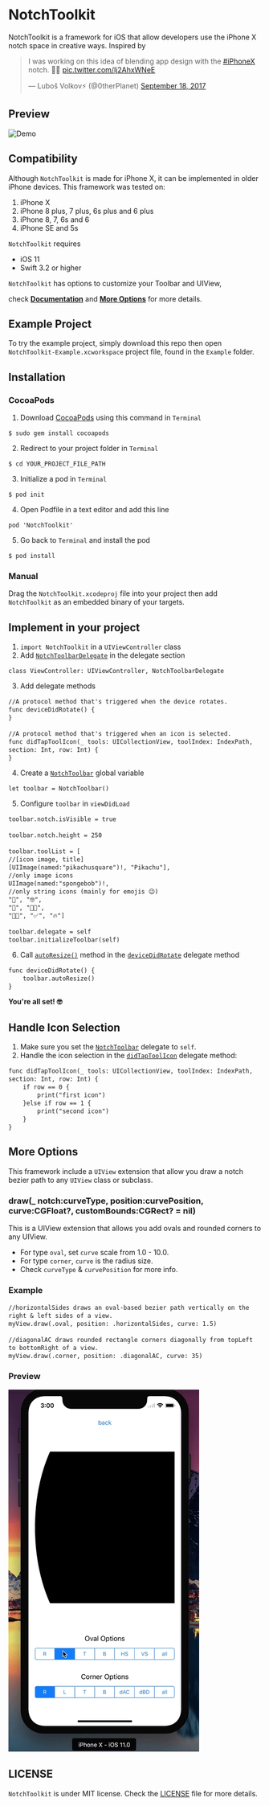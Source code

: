 # NotchToolkit
NotchToolkit is a framework for iOS that allow developers use the iPhone X notch space in creative ways.
Inspired by <blockquote class="twitter-tweet" data-lang="en"><p lang="en" dir="ltr">I was working on this idea of blending app design with the <a href="https://twitter.com/hashtag/iPhoneX?src=hash">#iPhoneX</a> notch. 📲🤗 <a href="https://t.co/lj2AhxWNeE">pic.twitter.com/lj2AhxWNeE</a></p>&mdash; Luboš Volkov⚡️ (@0therPlanet) <a href="https://twitter.com/0therPlanet/status/909788913702785026">September 18, 2017</a></blockquote>

## Preview
![Demo](preview.gif)

## Compatibility
Although `NotchToolkit` is made for iPhone X, it can be implemented in older iPhone devices. This framework was tested on:

1. iPhone X
2. iPhone 8 plus, 7 plus, 6s plus and 6 plus
3. iPhone 8, 7, 6s and 6
4. iPhone SE and 5s

`NotchToolkit` requires

- iOS 11
- Swift 3.2 or higher

`NotchToolkit` has options to customize your Toolbar and UIView,

check [**Documentation**](https://github.com/AFathi/NotchToolkit/wiki) and [**More Options**](#more-options) for more details.

## Example Project
To try the example project, simply download this repo then open `NotchToolkit-Example.xcworkspace` project file, found in the `Example` folder.

## Installation
### CocoaPods
1. Download [CocoaPods](http://cocoapods.org) using this command in `Terminal`
```
$ sudo gem install cocoapods
```
2. Redirect to your project folder in `Terminal`
```
$ cd YOUR_PROJECT_FILE_PATH
```
3. Initialize a pod in `Terminal`
```
$ pod init
```
4. Open Podfile in a text editor and add this line
```
pod 'NotchToolkit'
```
5. Go back to `Terminal` and install the pod
```
$ pod install
```
### Manual
Drag the `NotchToolkit.xcodeproj` file into your project then add `NotchToolkit` as an embedded binary of your targets.

## Implement in your project
1. `import NotchToolkit` in a `UIViewController` class
2. Add [`NotchToolbarDelegate`](https://github.com/AFathi/NotchToolkit/wiki/NotchToolbarDelegate) in the delegate section
```
class ViewController: UIViewController, NotchToolbarDelegate
```
3. Add delegate methods
```
//A protocol method that's triggered when the device rotates.
func deviceDidRotate() {
}

//A protocol method that's triggered when an icon is selected.
func didTapToolIcon(_ tools: UICollectionView, toolIndex: IndexPath, section: Int, row: Int) {
}
```
4. Create a [`NotchToolbar`](https://github.com/AFathi/NotchToolkit/wiki/NotchToolbar) global variable
```
let toolbar = NotchToolbar()
```
5. Configure `toolbar` in `viewDidLoad`
```
toolbar.notch.isVisible = true

toolbar.notch.height = 250

toolbar.toolList = [
//[icon image, title]
[UIImage(named:"pikachusquare")!, "Pikachu"],
//only image icons
UIImage(named:"spongebob")!,
//only string icons (mainly for emojis 😉)
"🤔", "🤓",
"📱", "👩‍💻",
"👨‍💻", "✅", "🔥"]

toolbar.delegate = self
toolbar.initializeToolbar(self)
```
6. Call [`autoResize()`](https://github.com/AFathi/NotchToolkit/wiki/NotchToolbar#func-autoresize) method in the [`deviceDidRotate`](https://github.com/AFathi/NotchToolkit/wiki/NotchToolbarDelegate#func-devicedidrotate) delegate method
```
func deviceDidRotate() {
    toolbar.autoResize()
}
```
**You're all set! 🤓**
## Handle Icon Selection
1. Make sure you set the [`NotchToolbar`](https://github.com/AFathi/NotchToolkit/wiki/NotchToolbar) delegate to `self`.
2. Handle the icon selection in the [`didTapToolIcon`](https://github.com/AFathi/NotchToolkit/wiki/NotchToolbarDelegate#func-didtaptoolicon_-tools-uicollectionview-toolindexindexpath-section-int-row-int) delegate method:
```
func didTapToolIcon(_ tools: UICollectionView, toolIndex: IndexPath, section: Int, row: Int) {
    if row == 0 {
        print("first icon")
    }else if row == 1 {
        print("second icon")
    }
}
```
## More Options
This framework include a `UIView` extension that allow you draw a notch bezier path to any `UIView` class or subclass.
### draw(_ notch:curveType, position:curvePosition, curve:CGFloat?, customBounds:CGRect? = nil)
This is a UIView extension that allows you add ovals and rounded corners to any UIView.

- For type `oval`, set `curve` scale from 1.0 - 10.0.
- For type `corner`, `curve` is the radius size.
- Check `curveType` & `curvePosition` for more info.
### Example
```
//horizontalSides draws an oval-based bezier path vertically on the right & left sides of a view.
myView.draw(.oval, position: .horizontalSides, curve: 1.5)

//diagonalAC draws rounded rectangle corners diagonally from topLeft to bottomRight of a view.
myView.draw(.corner, position: .diagonalAC, curve: 35)

```
### Preview
![Demo](drawNotch.gif)

## LICENSE
`NotchToolkit` is under MIT license. Check the [LICENSE](LICENSE) file for more details.

